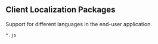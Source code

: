 Client Localization Packages
----------------------------
Support for different languages in the end-user application.

```match
*.js
```

[icon]: fa://fa-language/#ffe77c
